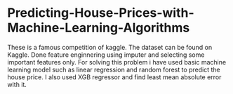 # Predicting-House-Prices-with-Machine-Learning-Algorithms
These is a famous competition of kaggle.
The dataset can be found on Kaggle.
Done feature enginnering using imputer and selecting some important features only.
For solving this problem i have used basic machine learning model such as linear regression and random forest to predict the house price.
I also used XGB regressor and find least mean absolute error with it.
